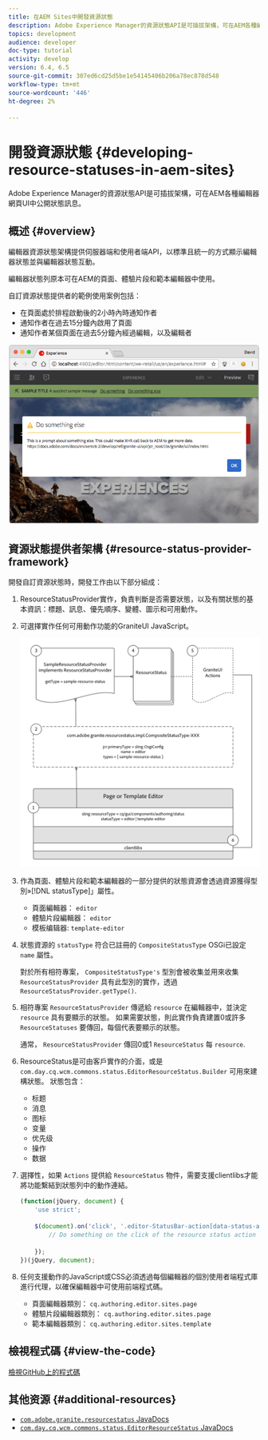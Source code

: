 ```yaml
---
title: 在AEM Sites中開發資源狀態
description: Adobe Experience Manager的資源狀態API是可插拔架構，可在AEM各種編輯器網頁UI中公開狀態訊息。
topics: development
audience: developer
doc-type: tutorial
activity: develop
version: 6.4, 6.5
source-git-commit: 307ed6cd25d5be1e54145406b206a78ec878d548
workflow-type: tm+mt
source-wordcount: '446'
ht-degree: 2%

---
```



# 開發資源狀態 {#developing-resource-statuses-in-aem-sites}

Adobe Experience Manager的資源狀態API是可插拔架構，可在AEM各種編輯器網頁UI中公開狀態訊息。

## 概述 {#overview}

編輯器資源狀態架構提供伺服器端和使用者端API，以標準且統一的方式顯示編輯器狀態並與編輯器狀態互動。

編輯器狀態列原本可在AEM的頁面、體驗片段和範本編輯器中使用。

自訂資源狀態提供者的範例使用案例包括：

* 在頁面處於排程啟動後的2小時內時通知作者
* 通知作者在過去15分鐘內啟用了頁面
* 通知作者某個頁面在過去5分鐘內經過編輯，以及編輯者

![AEM編輯器資源狀態概觀](assets/sample-editor-resource-status-screenshot.png)

## 資源狀態提供者架構 {#resource-status-provider-framework}

開發自訂資源狀態時，開發工作由以下部分組成：

1. ResourceStatusProvider實作，負責判斷是否需要狀態，以及有關狀態的基本資訊：標題、訊息、優先順序、變體、圖示和可用動作。
2. 可選擇實作任何可用動作功能的GraniteUI JavaScript。

   ![資源狀態架構](assets/sample-editor-resource-status-application-architecture.png)

3. 作為頁面、體驗片段和範本編輯器的一部分提供的狀態資源會透過資源獲得型別»[!DNL statusType]」屬性。

   * 頁面編輯器： `editor`
   * 體驗片段編輯器： `editor`
   * 模板编辑器: `template-editor`

4. 狀態資源的 `statusType` 符合已註冊的 `CompositeStatusType` OSGi已設定 `name` 屬性。

   對於所有相符專案， `CompositeStatusType's` 型別會被收集並用來收集 `ResourceStatusProvider` 具有此型別的實作，透過 `ResourceStatusProvider.getType()`.

5. 相符專案 `ResourceStatusProvider` 傳遞給 `resource` 在編輯器中，並決定 `resource` 具有要顯示的狀態。 如果需要狀態，則此實作負責建置0或許多 `ResourceStatuses` 要傳回，每個代表要顯示的狀態。

   通常， `ResourceStatusProvider` 傳回0或1 `ResourceStatus` 每 `resource`.

6. ResourceStatus是可由客戶實作的介面，或是 `com.day.cq.wcm.commons.status.EditorResourceStatus.Builder` 可用來建構狀態。 狀態包含：

   * 标题
   * 消息
   * 图标
   * 变量
   * 优先级
   * 操作
   * 数据

7. 選擇性，如果 `Actions` 提供給 `ResourceStatus` 物件，需要支援clientlibs才能將功能繫結到狀態列中的動作連結。

   ```js
   (function(jQuery, document) {
       'use strict';
   
       $(document).on('click', '.editor-StatusBar-action[data-status-action-id="do-something"]', function () {
           // Do something on the click of the resource status action
   
       });
   })(jQuery, document);
   ```

8. 任何支援動作的JavaScript或CSS必須透過每個編輯器的個別使用者端程式庫進行代理，以確保編輯器中可使用前端程式碼。

   * 頁面編輯器類別： `cq.authoring.editor.sites.page`
   * 體驗片段編輯器類別： `cq.authoring.editor.sites.page`
   * 範本編輯器類別： `cq.authoring.editor.sites.template`

## 檢視程式碼 {#view-the-code}

[檢視GitHub上的程式碼](https://github.com/Adobe-Consulting-Services/acs-aem-samples/tree/master/bundle/src/main/java/com/adobe/acs/samples/resourcestatus/impl/SampleEditorResourceStatusProvider.java)

## 其他资源 {#additional-resources}

* [`com.adobe.granite.resourcestatus` JavaDocs](https://helpx.adobe.com/experience-manager/6-5/sites/developing/using/reference-materials/javadoc/com/adobe/granite/resourcestatus/package-summary.html)
* [`com.day.cq.wcm.commons.status.EditorResourceStatus` JavaDocs](https://helpx.adobe.com/experience-manager/6-5/sites/developing/using/reference-materials/javadoc/com/day/cq/wcm/commons/status/EditorResourceStatus.html)
